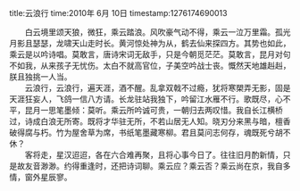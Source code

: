 title:云浪行
time:2010年 6月 10日
timestamp:1276174690013

<P style="MARGIN: 0cm 0cm 0pt; TEXT-INDENT: 21pt; mso-char-indent-count: 2.0;"><SPAN style="FONT-FAMILY: 宋体; mso-ascii-font-family: 'Times New Roman'; mso-hansi-font-family: 'Times New Roman';">白云境里颂天狼，微狂，乘云踏浪。风吹豪气动不得，乘云一泣万里霜。孤光月影且瑟瑟，龙啸天山走时长。黄河惊处神为从，鹤去仙来探四方。其势也如此，乘云是以吟诗唱。莫敢言，唐诗宋词无敌手，只是今朝觅茫茫。莫敢言，昆月对句不如我，从来孩子无忧伤。太白不就高官位，子美空吟战士丧。慨然天地雄赳赳，朕且独挑一人当。</SPAN></P>
<P style="MARGIN: 0cm 0cm 0pt; TEXT-INDENT: 21pt; mso-char-indent-count: 2.0;"><SPAN style="FONT-FAMILY: 宋体; mso-ascii-font-family: 'Times New Roman'; mso-hansi-font-family: 'Times New Roman';">云浪行，云浪行，遍天涯，酒不醒。乱拿双戟不过瘾，犹将寒槊弄无影，固是天涯狂妄人，飞鸽一信八方请。长龙驻站我独下，吟留江水雁不行。歌既尽，心不平，昆月一思笔墨倾：莫听。乘云所吟诚可贵，一朝归去两叹惜。我自长江横桥过，诗成白浪无所寄。既将才华驻无所，不若山居无人知。晓刃分来黑与暗，檀香破得腐与朽。竹为屋舍草为席，书纸笔墨藏寒柳。君且莫问志何存，魂既死兮胡不休？</SPAN></P>
<P style="MARGIN: 0cm 0cm 0pt; TEXT-INDENT: 21pt; mso-char-indent-count: 2.0;"><SPAN style="FONT-FAMILY: 宋体; mso-ascii-font-family: 'Times New Roman'; mso-hansi-font-family: 'Times New Roman';">客将走，星汉迢迢，各在六合难再聚，且将心事今日了。往往旧月酌新情，只是故友音渺渺。约得重逢时，还把诗词聊。乘云应？乘云否？乘云尚在京，我自多情，窗外星辰寥。</SPAN></P>